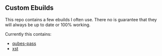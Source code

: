 Custom Ebuilds
-------------

This repo contains a few ebuilds I often use. There no is guarantee that they will always be up to date or 100% working.

Currently this contains:
+ [qubes-pass](https://github.com/Rudd-O/qubes-pass)
+ [xst](https://github.com/gnotclub/xst)


